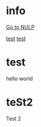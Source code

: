 # info

[Go to NULP](NULP/README.MD)


[test](#test)
[test](#teSt2)


# test
hello world

# teSt2
Test 2
